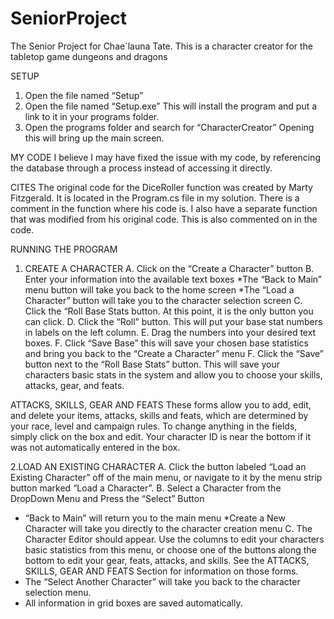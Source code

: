 SeniorProject
=============

The Senior Project for Chae`launa Tate.  This is  a character creator for the tabletop game dungeons and dragons

SETUP
1.  Open the file named “Setup”
2.  Open the file named “Setup.exe” This will install the program and put a link to it in your programs folder.
3.  Open the programs folder and search for “CharacterCreator” Opening this will bring up the main screen.

MY CODE
 I believe I may have fixed the issue with my code, by referencing the database through a process instead of accessing it directly.

CITES
The original code for the DiceRoller function was created by Marty Fitzgerald.  It is located in the Program.cs file in my solution. There is a comment in the function where his code is.  I also have a separate function that was modified from his original code.  This is also commented on in the code.

RUNNING THE PROGRAM

1.  CREATE A CHARACTER
	A. Click on the “Create a Character” button
	B.  Enter your information into the available text boxes
      *The “Back to Main” menu button will take you back to the home screen
      *The “Load a Character” button will take you to the character selection screen
C. Click the “Roll Base Stats button.  At this point, it is the only button you can click.
D.  Click the “Roll” button.  This will put your base stat numbers in labels on the left column.
E.  Drag the numbers into your desired text boxes.
F.  Click “Save Base”  this will save your chosen base statistics and bring you back to the “Create a Character” menu
F. Click the “Save” button next to the “Roll Base Stats” button.  This will save your characters basic stats in the system and allow you to choose your skills, attacks, gear, and feats.

ATTACKS, SKILLS, GEAR AND FEATS
These forms allow you to add, edit, and delete your items, attacks, skills and feats, which are determined by your race, level and campaign rules.  To change anything in the fields, simply click on the box and edit. Your character ID is near the bottom if it was not automatically entered in the box.

2.LOAD AN EXISTING CHARACTER
	A. Click the button labeled “Load an Existing Character” off of the main menu, or navigate to it by the menu strip button marked “Load a Character”.
	B. Select a Character from the DropDown Menu and Press the “Select” Button
* “Back to Main” will return you to the main menu
*Create a New Character will take you directly to the character creation menu
C.  The Character Editor should appear.  Use the columns to edit your characters basic statistics from this menu, or choose one of the buttons along the bottom to edit your gear, feats, attacks, and skills. See the ATTACKS, SKILLS, GEAR AND FEATS Section for information on those forms.
* The “Select Another Character” will take you back to the character selection menu.
* All information in grid boxes are saved automatically.

